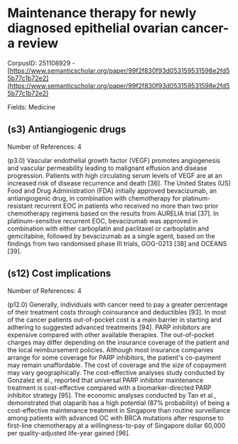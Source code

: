 # Maintenance therapy for newly diagnosed epithelial ovarian cancer-a review

CorpusID: 251108929 - [https://www.semanticscholar.org/paper/99f2f830f93d053159531598e2fd55b77c1b72e2](https://www.semanticscholar.org/paper/99f2f830f93d053159531598e2fd55b77c1b72e2)

Fields: Medicine

## (s3) Antiangiogenic drugs
Number of References: 4

(p3.0) Vascular endothelial growth factor (VEGF) promotes angiogenesis and vascular permeability leading to malignant effusion and disease progression. Patients with high circulating serum levels of VEGF are at an increased risk of disease recurrence and death [36]. The United States (US) Food and Drug Administration (FDA) initially approved bevacizumab, an antiangiogenic drug, in combination with chemotherapy for platinum-resistant recurrent EOC in patients who received no more than two prior chemotherapy regimens based on the results from AURELIA trial [37]. In platinum-sensitive recurrent EOC, bevacizumab was approved in combination with either carboplatin and paclitaxel or carboplatin and gemcitabine, followed by bevacizumab as a single agent, based on the findings from two randomised phase III trials, GOG-0213 [38] and OCEANS [39].
## (s12) Cost implications
Number of References: 4

(p12.0) Generally, individuals with cancer need to pay a greater percentage of their treatment costs through coinsurance and deductibles [93]. In most of the cancer patients out-of-pocket cost is a main barrier in starting and adhering to suggested advanced treatments [94]. PARP inhibitors are expensive compared with other available therapies. The out-of-pocket charges may differ depending on the insurance coverage of the patient and the local reimbursement policies. Although most insurance companies arrange for some coverage for PARP inhibitors, the patient's co-payment may remain unaffordable. The cost of coverage and the size of copayment may vary geographically. The cost-effective analyses study conducted by Gonzalez et al., reported that universal PARP inhibitor maintenance treatment is cost-effective compared with a biomarker-directed PARP inhibitor strategy [95]. The economic analyses conducted by Tan et al., demonstrated that olaparib has a high potential (87% probability) of being a cost-effective maintenance treatment in Singapore than routine surveillance among patients with advanced OC with BRCA mutations after response to first-line chemotherapy at a willingness-to-pay of Singapore dollar 60,000 per quality-adjusted life-year gained [96].

